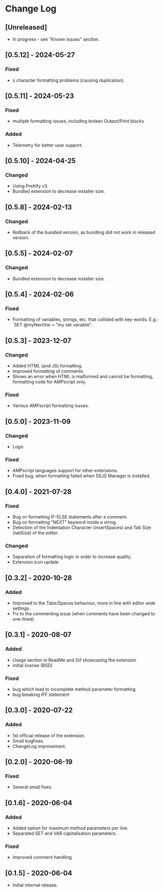 # Change Log

## [Unreleased]
- In progress - see "Known Issues" section.

## [0.5.12] - 2024-05-27
### Fixed
- `$` character formatting problems (causing duplication).

## [0.5.11] - 2024-05-23
### Fixed
- multiple formatting issues, including broken Output/Print blocks

### Added
- Telemetry for better user support.

## [0.5.10] - 2024-04-25
### Changed
- Using Prettify v3.
- Bundled extension to decrease installer size.

## [0.5.8] - 2024-02-13
### Changed
- Rollback of the bundled version, as bundling did not work in released version.

## [0.5.5] - 2024-02-07
### Changed
- Bundled extension to decrease installer size.

## [0.5.4] - 2024-02-06
### Fixed
- Formatting of variables, strings, etc. that collided with key-words. E.g.: `SET @myNextVar = "my set variable".

## [0.5.3] - 2023-12-07
### Changed
- Added HTML (and JS) formatting.
- Improved formatting of comments.
- Shows an error when HTML is malformed and cannot be formatting, formatting code for AMPscript only.

### Fixed
- Various AMPscript formatting issues.

## [0.5.0] - 2023-11-09
### Changed
- Logo.

### Fixed
- AMPscript languages support for other extensions.
- Fixed bug, when formatting failed when SSJS Manager is installed.

## [0.4.0] - 2021-07-28
### Fixed
- Bug on formatting IF-ELSE statements after a comment.
- Bug on formatting "NEXT" keyword inside a string.
- Detection of the Indentation Character (insertSpaces) and Tab Size (tabSize) of the editor.

### Changed
- Separation of formatting logic in order to increase quality.
- Extension icon update.

## [0.3.2] - 2020-10-28
### Added
- Improved to the Tabs/Spaces behaviour, more in line with editor wide settings.
- Fix to the commenting issue (when comments have been changed to one-lined)

## [0.3.1] - 2020-08-07
### Added
- Usage section in ReadMe and Gif showcasing the extension
- initial license (BSD)

### Fixed
- bug which lead to incomplete method parameter formatting
- bug breaking IFF statement

## [0.3.0] - 2020-07-22
### Added
- 1st official release of the extension.
- Small bugfixes.
- ChangeLog improvement.

## [0.2.0] - 2020-06-19
### Fixed
- Several small fixes.

## [0.1.6] - 2020-06-04
### Added
- Added option for maximum method parameters per line.
- Separated SET and VAR capitalisation parameters.
### Fixed
- Improved comment handling.

## [0.1.5] - 2020-06-04
- Initial internal release.